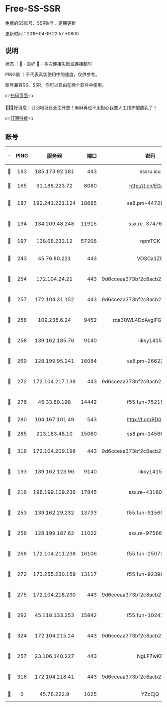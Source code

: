 # Free-SS-SSR

免费的SS账号、SSR账号，定期更新

更新时间：2019-04-19 22:57 +0800

## 说明

状态     ：🙂 - 良好 🙁 - 多次连接失败或连接超时

PING值   ：不代表真实使用中的速度，仅供参考。

账号兼容SS、SSR，你可以自由在两个软件中使用。

👉[扫码页面](https://liesauer.github.io/Free-SS-SSR/)👈

🎉🎉🎉好消息！订阅地址已全面开放！麻麻再也不用担心我要人工维护酸酸乳了！

👉[订阅链接](https://www.liesauer.net/yogurt/subscribe?ACCESS_TOKEN=DAYxR3mMaZAsaqUb)👈

## 账号

|-|PING|服务器|端口|密码|加密方式|区域|
|:----:|:----:|:-----:|-----:|:----:|:----:|:----:|
|🙂|163|185.173.92.181|443|sssru.icu|rc4-md5|RU|
|🙂|165|91.188.223.72|8080|http://t.cn/EGJIyrl|rc4-md5|RU|
|🙂|187|192.241.221.124|18685|ss8.pm-44728015|aes-256-cfb|US|
|🙂|194|134.209.48.248|11915|ssx.re-37476733|aes-256-cfb|US|
|🙂|197|138.68.233.12|57206|npmTCK|rc4-md5|US|
|🙂|243|45.76.80.221|443|VOSCa1ZG|aes-256-cfb|DE|
|🙂|254|172.104.24.21|443|9d6cceaa373bf2c8acb22e60b6a58be6|aes-256-cfb|US|
|🙂|257|172.104.31.152|443|9d6cceaa373bf2c8acb22e60b6a58be6|aes-256-cfb|US|
|🙂|258|109.238.6.24|9452|rqa30WL4DdAvgIFG6Fs3znzTa|aes-256-cfb|FR|
|🙂|258|139.162.185.76|9140|likky1415|aes-256-cfb|DE|
|🙂|269|128.199.95.241|16084|ss8.pm-26622330|aes-256-cfb|SG|
|🙂|272|172.104.217.138|443|9d6cceaa373bf2c8acb22e60b6a58be6|aes-256-cfb|US|
|🙂|276|45.33.80.198|14442|f55.fun-75215142|aes-256-cfb|US|
|🙂|280|104.167.101.49|543|http://t.cn/RD0D7sx|rc4-md5|CA|
|🙂|285|213.183.48.10|15060|ss8.pm-14566279|rc4-md5|RU|
|🙂|316|172.104.209.198|443|9d6cceaa373bf2c8acb22e60b6a58be6|aes-256-cfb|US|
|🙂|193|139.162.123.96|9140|likky1415|aes-256-cfb|JP|
|🙂|216|198.199.109.236|17845|ssx.re-43180441|aes-256-cfb|US|
|🙂|253|139.162.29.232|13733|f55.fun-91560266|aes-256-cfb|SG|
|🙂|258|128.199.187.62|11022|ssx.re-97566923|aes-256-cfb|SG|
|🙂|268|172.104.211.238|16106|f55.fun-25073452|aes-256-cfb|US|
|🙂|272|173.255.230.159|13117|f55.fun-92396656|aes-256-cfb|US|
|🙂|275|172.104.218.230|443|9d6cceaa373bf2c8acb22e60b6a58be6|aes-256-cfb|US|
|🙂|292|45.118.133.253|15842|f55.fun-10241110|aes-256-cfb|SG|
|🙂|324|172.104.215.24|443|9d6cceaa373bf2c8acb22e60b6a58be6|aes-256-cfb|US|
|🙁|257|23.106.140.227|443|NgLF7wKB|aes-256-cfb|US|
|🙁|316|172.104.218.41|443|9d6cceaa373bf2c8acb22e60b6a58be6|aes-256-cfb|US|
|🙁|0|45.76.222.9|1025|YZcCjQ|rc4-md5|JP|
